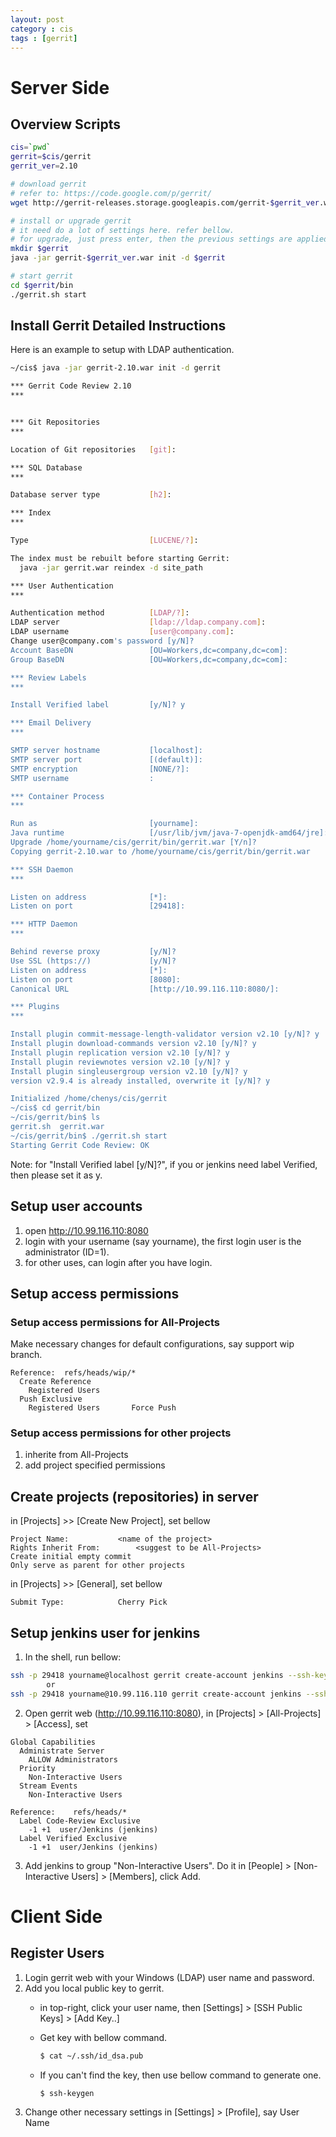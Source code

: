 ```yaml
---
layout: post
category : cis
tags : [gerrit]
---
```


# Server Side

## Overview Scripts

```sh
cis=`pwd`
gerrit=$cis/gerrit
gerrit_ver=2.10

# download gerrit
# refer to: https://code.google.com/p/gerrit/
wget http://gerrit-releases.storage.googleapis.com/gerrit-$gerrit_ver.war

# install or upgrade gerrit
# it need do a lot of settings here. refer bellow.
# for upgrade, just press enter, then the previous settings are applied.
mkdir $gerrit
java -jar gerrit-$gerrit_ver.war init -d $gerrit

# start gerrit
cd $gerrit/bin
./gerrit.sh start
```

## Install Gerrit Detailed Instructions

Here is an example to setup with LDAP authentication.

```sh
~/cis$ java -jar gerrit-2.10.war init -d gerrit

*** Gerrit Code Review 2.10
***


*** Git Repositories
***

Location of Git repositories   [git]:

*** SQL Database
***

Database server type           [h2]:

*** Index
***

Type                           [LUCENE/?]:

The index must be rebuilt before starting Gerrit:
  java -jar gerrit.war reindex -d site_path

*** User Authentication
***

Authentication method          [LDAP/?]:
LDAP server                    [ldap://ldap.company.com]:
LDAP username                  [user@company.com]:
Change user@company.com's password [y/N]?
Account BaseDN                 [OU=Workers,dc=company,dc=com]:
Group BaseDN                   [OU=Workers,dc=company,dc=com]:

*** Review Labels
***

Install Verified label         [y/N]? y

*** Email Delivery
***

SMTP server hostname           [localhost]:
SMTP server port               [(default)]:
SMTP encryption                [NONE/?]:
SMTP username                  :

*** Container Process
***

Run as                         [yourname]:
Java runtime                   [/usr/lib/jvm/java-7-openjdk-amd64/jre]:
Upgrade /home/yourname/cis/gerrit/bin/gerrit.war [Y/n]?
Copying gerrit-2.10.war to /home/yourname/cis/gerrit/bin/gerrit.war

*** SSH Daemon
***

Listen on address              [*]:
Listen on port                 [29418]:

*** HTTP Daemon
***

Behind reverse proxy           [y/N]?
Use SSL (https://)             [y/N]?
Listen on address              [*]:
Listen on port                 [8080]:
Canonical URL                  [http://10.99.116.110:8080/]:

*** Plugins
***

Install plugin commit-message-length-validator version v2.10 [y/N]? y
Install plugin download-commands version v2.10 [y/N]? y
Install plugin replication version v2.10 [y/N]? y
Install plugin reviewnotes version v2.10 [y/N]? y
Install plugin singleusergroup version v2.10 [y/N]? y
version v2.9.4 is already installed, overwrite it [y/N]? y

Initialized /home/chenys/cis/gerrit
~/cis$ cd gerrit/bin
~/cis/gerrit/bin$ ls
gerrit.sh  gerrit.war
~/cis/gerrit/bin$ ./gerrit.sh start
Starting Gerrit Code Review: OK
```

Note: for "Install Verified label         [y/N]?", if you or jenkins need label Verified, then please set it as y.

## Setup user accounts

1. open http://10.99.116.110:8080
2. login with your username (say yourname), the first login user is the administrator (ID=1).
3. for other uses, can login after you have login.

## Setup access permissions

### Setup access permissions for All-Projects

Make necessary changes for default configurations, say support wip branch.

```
Reference:	refs/heads/wip/*
  Create Reference
    Registered Users
  Push Exclusive
    Registered Users       Force Push
```

### Setup access permissions for other projects

1. inherite from All-Projects
2. add project specified permissions

## Create projects (repositories) in server

in [Projects] >> [Create New Project], set bellow

```
Project Name:           <name of the project>
Rights Inherit From:		<suggest to be All-Projects>
Create initial empty commit
Only serve as parent for other projects
```

in [Projects] >> [General], set bellow

```
Submit Type:            Cherry Pick
```

## Setup jenkins user for jenkins

1. In the shell, run bellow:

  ```sh
  ssh -p 29418 yourname@localhost gerrit create-account jenkins --ssh-key - < ~/.ssh/id_dsa.pub
          or
  ssh -p 29418 yourname@10.99.116.110 gerrit create-account jenkins --ssh-key - < ~/.ssh/id_dsa.pub
  ```
2. Open gerrit web (http://10.99.116.110:8080), in [Projects] > [All-Projects] > [Access], set

  ```
  Global Capabilities	
    Administrate Server
      ALLOW Administrators
    Priority
      Non-Interactive Users
    Stream Events
      Non-Interactive Users
  
  Reference:	refs/heads/*
    Label Code-Review Exclusive
      -1 +1  user/Jenkins (jenkins)
    Label Verified Exclusive
      -1 +1  user/Jenkins (jenkins)
  ```
3. Add jenkins to group "Non-Interactive Users".
   Do it in [People] > [Non-Interactive Users] > [Members], click Add.

# Client Side

## Register Users

1. Login gerrit web with your Windows (LDAP) user name and password.
2. Add you local public key to gerrit.
   * in top-right, click your user name, then [Settings] > [SSH Public Keys] > [Add Key..]
   * Get key with bellow command.

      ```sh
      $ cat ~/.ssh/id_dsa.pub
      ```
   * If you can't find the key, then use bellow command to generate one.

      ```sh
      $ ssh-keygen
      ```
3. Change other necessary settings in [Settings] > [Profile], say User Name
